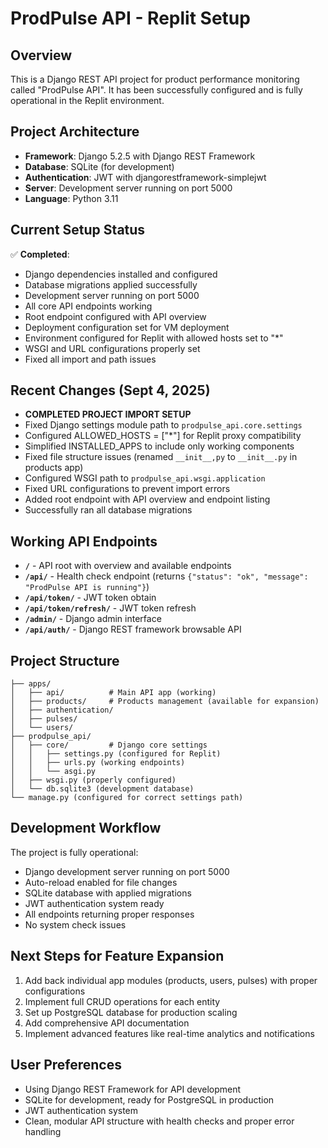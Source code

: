 # ProdPulse API - Replit Setup

## Overview
This is a Django REST API project for product performance monitoring called "ProdPulse API". It has been successfully configured and is fully operational in the Replit environment.

## Project Architecture
- **Framework**: Django 5.2.5 with Django REST Framework
- **Database**: SQLite (for development)
- **Authentication**: JWT with djangorestframework-simplejwt
- **Server**: Development server running on port 5000
- **Language**: Python 3.11

## Current Setup Status
✅ **Completed**:
- Django dependencies installed and configured
- Database migrations applied successfully
- Development server running on port 5000
- All core API endpoints working
- Root endpoint configured with API overview
- Deployment configuration set for VM deployment
- Environment configured for Replit with allowed hosts set to "*"
- WSGI and URL configurations properly set
- Fixed all import and path issues

## Recent Changes (Sept 4, 2025)
- **COMPLETED PROJECT IMPORT SETUP**
- Fixed Django settings module path to `prodpulse_api.core.settings`
- Configured ALLOWED_HOSTS = ["*"] for Replit proxy compatibility
- Simplified INSTALLED_APPS to include only working components
- Fixed file structure issues (renamed `__init__,py` to `__init__.py` in products app)  
- Configured WSGI path to `prodpulse_api.wsgi.application`
- Fixed URL configurations to prevent import errors
- Added root endpoint with API overview and endpoint listing
- Successfully ran all database migrations

## Working API Endpoints
- **`/`** - API root with overview and available endpoints
- **`/api/`** - Health check endpoint (returns `{"status": "ok", "message": "ProdPulse API is running"}`)
- **`/api/token/`** - JWT token obtain
- **`/api/token/refresh/`** - JWT token refresh  
- **`/admin/`** - Django admin interface
- **`/api/auth/`** - Django REST framework browsable API

## Project Structure
```
├── apps/
│   ├── api/          # Main API app (working)
│   ├── products/     # Products management (available for expansion)
│   ├── authentication/
│   ├── pulses/       
│   └── users/        
├── prodpulse_api/
│   ├── core/         # Django core settings
│   │   ├── settings.py (configured for Replit)
│   │   ├── urls.py (working endpoints)
│   │   └── asgi.py
│   ├── wsgi.py (properly configured)
│   └── db.sqlite3 (development database)
└── manage.py (configured for correct settings path)
```

## Development Workflow
The project is fully operational:
- Django development server running on port 5000
- Auto-reload enabled for file changes  
- SQLite database with applied migrations
- JWT authentication system ready
- All endpoints returning proper responses
- No system check issues

## Next Steps for Feature Expansion
1. Add back individual app modules (products, users, pulses) with proper configurations
2. Implement full CRUD operations for each entity
3. Set up PostgreSQL database for production scaling
4. Add comprehensive API documentation
5. Implement advanced features like real-time analytics and notifications

## User Preferences  
- Using Django REST Framework for API development
- SQLite for development, ready for PostgreSQL in production
- JWT authentication system
- Clean, modular API structure with health checks and proper error handling